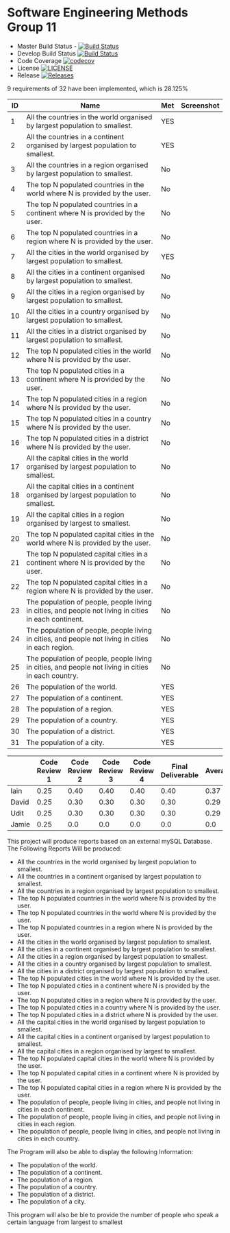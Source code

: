 # Software Engineering Methods Group 11
- Master Build Status - [![Build Status](https://travis-ci.org/iainmclachlan/seMethodsGroup11.svg?branch=master)](https://travis-ci.org/iainmclachlan/seMethodsGroup11)
- Develop Build Status [![Build Status](https://travis-ci.org/iainmclachlan/seMethodsGroup11.svg?branch=develop)](https://travis-ci.org/iainmclachlan/seMethodsGroup11)
- Code Coverage [![codecov](https://codecov.io/gh/iainmclachlan/seMethodsGroup11/branch/master/graph/badge.svg)](https://codecov.io/gh/iainmclachlan/seMethodsGroup11)
- License [![LICENSE](https://img.shields.io/github/license/iainmclachlan/seMethodsGroup11.svg?style=flat-square)](https://github.com/iainmclachlan/seMethodsGroup11/blob/master/LICENSE)
- Release [![Releases](https://img.shields.io/github/release/iainmclachlan/seMethodsGroup11.svg?style=flat-square)](https://github.com/iainmclachlan/seMethodsGroup11/releases)


9 requirements of 32 have been implemented, which is 28.125%

| ID | Name | Met | Screenshot |
| --- | --- | --- | --- |
| 1 | All the countries in the world organised by largest population to smallest. | YES |  |
| 2 | All the countries in a continent organised by largest population to smallest. | YES |  |
| 3 | All the countries in a region organised by largest population to smallest. | No |  |
| 4 | The top N populated countries in the world where N is provided by the user. | No |  |
| 5 | The top N populated countries in a continent where N is provided by the user. | No |  |
| 6 | The top N populated countries in a region where N is provided by the user. | No |  |
| 7 | All the cities in the world organised by largest population to smallest. | YES |  |
| 8 | All the cities in a continent organised by largest population to smallest. | No |  |
| 9 | All the cities in a region organised by largest population to smallest. | No |  |
| 10 | All the cities in a country organised by largest population to smallest. | No |  |
| 11 | All the cities in a district organised by largest population to smallest. | No |  |
| 12 | The top N populated cities in the world where N is provided by the user. | No |  |
| 13 | The top N populated cities in a continent where N is provided by the user. | No |  |
| 14 | The top N populated cities in a region where N is provided by the user. | No |  |
| 15 | The top N populated cities in a country where N is provided by the user. | No |  |
| 16 | The top N populated cities in a district where N is provided by the user. | No |  |
| 17 | All the capital cities in the world organised by largest population to smallest. | No |  |
| 18 | All the capital cities in a continent organised by largest population to smallest. | No |  |
| 19 | All the capital cities in a region organised by largest to smallest. | No |  |
| 20 | The top N populated capital cities in the world where N is provided by the user. | No |  |
| 21 | The top N populated capital cities in a continent where N is provided by the user. | No |  |
| 22 | The top N populated capital cities in a region where N is provided by the user. | No |  |
| 23 | The population of people, people living in cities, and people not living in cities in each continent. | No |  |
| 24 | The population of people, people living in cities, and people not living in cities in each region. | No  |  |
| 25 | The population of people, people living in cities, and people not living in cities in each country. | No |  |
| 26 | The population of the world. | YES  |  |
| 27 | The population of a continent. | YES |  |
| 28 | The population of a region. | YES |  |
| 29 | The population of a country. | YES |  |
| 30 | The population of a district. | YES |  |
| 31 | The population of a city. | YES | |


|      | Code Review 1 | Code Review 2 | Code Review 3 | Code Review 4 | Final Deliverable | Average |
|------|---------------|---------------|---------------|---------------|-------------------|-------|
| Iain | 0.25 | 0.40 | 0.40 | 0.40 | 0.40 | 0.37 |
| David | 0.25 | 0.30 | 0.30 | 0.30 | 0.30 | 0.29 |
| Udit | 0.25 | 0.30 | 0.30 | 0.30 | 0.30 | 0.29 |
| Jamie | 0.25 | 0.0 | 0.0 | 0.0 | 0.0 | 0.0 |




This project will produce reports based on an external mySQL Database.
The Following Reports Will be produced:

- All the countries in the world organised by largest population to smallest.
- All the countries in a continent organised by largest population to smallest.
- All the countries in a region organised by largest population to smallest.
- The top N populated countries in the world where N is provided by the user.
- The top N populated countries in the world where N is provided by the user.
- The top N populated countries in a region where N is provided by the user.
- All the cities in the world organised by largest population to smallest.
- All the cities in a continent organised by largest population to smallest.
- All the cities in a region organised by largest population to smallest.
- All the cities in a country organised by largest population to smallest.
- All the cities in a district organised by largest population to smallest.
- The top N populated cities in the world where N is provided by the user.
- The top N populated cities in a continent where N is provided by the user.
- The top N populated cities in a region where N is provided by the user.
- The top N populated cities in a country where N is provided by the user.
- The top N populated cities in a district where N is provided by the user.
- All the capital cities in the world organised by largest population to smallest.
- All the capital cities in a continent organised by largest population to smallest.
- All the capital cities in a region organised by largest to smallest.
- The top N populated capital cities in the world where N is provided by the user.
- The top N populated capital cities in a continent where N is provided by the user.
- The top N populated capital cities in a region where N is provided by the user.
- The population of people, people living in cities, and people not living in cities in each continent.
- The population of people, people living in cities, and people not living in cities in each region.
- The population of people, people living in cities, and people not living in cities in each country.

The Program will also be able to display the following Information:
- The population of the world.
- The population of a continent.
- The population of a region.
- The population of a country.
- The population of a district.
- The population of a city.

This program will also be ble to provide the number of people who speak a certain language from largest to smallest
